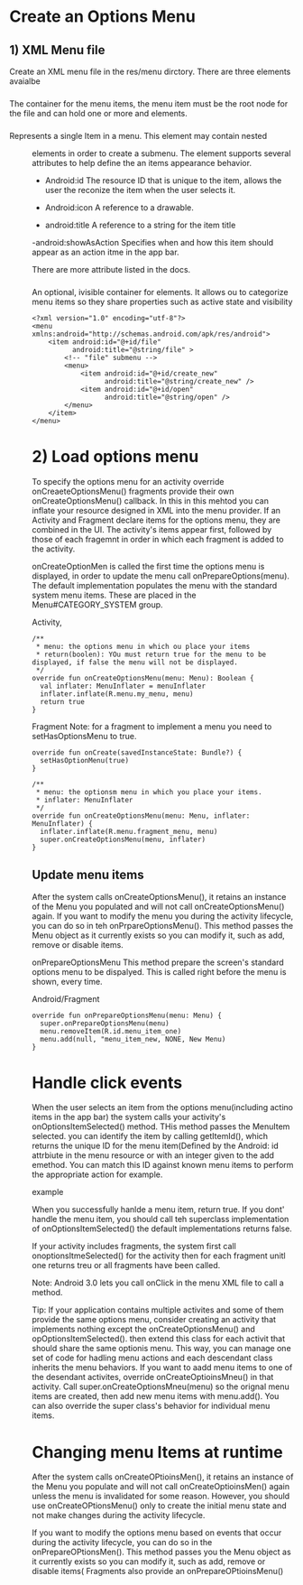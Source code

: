 # Create an Options Menu

## 1) XML Menu file
Create an XML menu file in the res/menu dirctory. There are three elements avaialbe

### <menu>
The container for the menu items, the menu item must be the root node for the file and can hold one or more <item> and <group> elements. 

### <item> 
Represents a single Item in a menu. This element may contain nested <menu> elements in order to create a submenu. The <item> element supports several attributes to help define the an items appearance behavior. 

- Android:id
The resource ID that is unique to the item, allows the user the reconize the item when the user selects it. 

- Android:icon
A reference to a drawable. 

- android:title
A reference to a string for the item title

-android:showAsAction
Specifies when and how this item should appear as an action itme in the app bar. 


There are more attribute listed in the docs. 

### <group>
An optional, ivisible container for <item> elements. It allows ou to categorize menu items so they share properties such as active state and visibility


```
<?xml version="1.0" encoding="utf-8"?>
<menu xmlns:android="http://schemas.android.com/apk/res/android">
    <item android:id="@+id/file"
          android:title="@string/file" >
        <!-- "file" submenu -->
        <menu>
            <item android:id="@+id/create_new"
                  android:title="@string/create_new" />
            <item android:id="@+id/open"
                  android:title="@string/open" />
        </menu>
    </item>
</menu>

```

# 2) Load options menu
To specify the options menu for an activity override onCreaeteOptionsMenu() fragments provide their own onCreateOptionsMenu() callback. In this in this mehtod you can inflate your resource  designed in XML into the menu provider. If an Activity and Fragment declare items for the options menu, they are combined in the UI. The activity's items appear first, followed by those of each fragemnt in order in which each fragment is added to the activity. 


onCreateOptionMen is called the first time the options menu is displayed, in order to update the menu call onPrepareOptions(menu). The default implementation populates the menu with the standard system menu items. These are placed in the Menu#CATEGORY_SYSTEM group. 

Activity, 
```
/**
 * menu: the options menu in which ou place your items
 * return(boolen): YOu must return true for the menu to be displayed, if false the menu will not be displayed. 
 */
override fun onCreateOptionsMenu(menu: Menu): Boolean {
  val inflater: MenuInflater = menuInflater
  inflater.inflate(R.menu.my_menu, menu)
  return true
}
```


Fragment
Note: for a fragment to implement a menu you need to setHasOptionsMenu to true. 
```
override fun onCreate(savedInstanceState: Bundle?) {
  setHasOptionMenu(true)
}

/**
 * menu: the optionsm menu in which you place your items.
 * inflater: MenuInflater
 */
override fun onCreateOptionsMenu(menu: Menu, inflater: MenuInflater) {
  inflater.inflate(R.menu.fragment_menu, menu)
  super.onCreateOptionsMenu(menu, inflater)
}
```

## Update menu items
After the system calls onCreateOptionsMenu(), it retains an instance of the Menu you populated and will not call onCreateOptionsMenu() again. If you want to modify the menu you during the activity lifecycle, you can do so in teh onPrpareOptionsMenu(). This method passes the Menu object as it currently exists so you can modify it, such as add, remove or disable items. 

onPrepareOptionsMenu
This method prepare the screen's standard options menu to be dispalyed. This is called right before the menu is shown, every time.

Android/Fragment
```
override fun onPrepareOptionsMenu(menu: Menu) {
  super.onPrepareOptionsMenu(menu)
  menu.removeItem(R.id.menu_item_one)
  menu.add(null, "menu_item_new, NONE, New Menu)
}
```













# Handle click events
When the user selects an item from the options menu(including actino items in the app bar) the system calls your activity's onOptionsItemSelected() method. THis method passes the MenuItem selected. you can identify the item by calling getItemId(), which returns the unique ID for the menu item(Defined by the Android: id attrbiute in the menu resource or with an integer given to the add emethod. You can match this ID against known menu items to perform the appropriate action for example. 


example

When you successfully hanlde a menu item, return true. If you dont' handle the menu item, you should call teh superclass implementation of onOptionsItemSelected() the default implementations returns false. 

If your activity includes fragments, the system first call onoptionsItmeSelected() for the activity then for each fragment unitl one returns treu or all fragments have been called. 

Note: Android 3.0 lets you call onClick in the menu XML file to call a method. 

Tip: If your application contains multiple activites and some of them provide the same options menu, consider creating an activity that implements nothing except the onCreateOptionsMenu() and opOptionsItemSelected(). then extend this class for each activit that should share the same optionis menu. This way, you can manage one set of code for hadling menu actions and each descendant class inherits the menu behaviors. If you want to aadd menu items to one of the desendant activites, override onCreateOptioinsMneu() in that activity. Call super.onCreateOptionsMneu(menu) so the orignal menu items are created, then add new menu items with menu.add(). You can also override the super class's behavior for individual menu items. 


# Changing menu Items at runtime
After the system calls onCreateOPtioinsMen(), it retains an instance of the Menu you populate and will not call onCreateOptioinsMen() again unless the menu is invalidated for some reason. However, you should use onCreateOPtionsMenu() only to create the initial menu state and not make changes during the activity lifecycle. 

If you want to modify the options menu based on events that occur during the activity lifecycle, you can do so in the onPrepareOPtionsMen(). This method passes you the Menu object as it currently exists so you can modify it, such as add, remove or disable items( Fragments also provide an onPrepareOPtioinsMenu()
